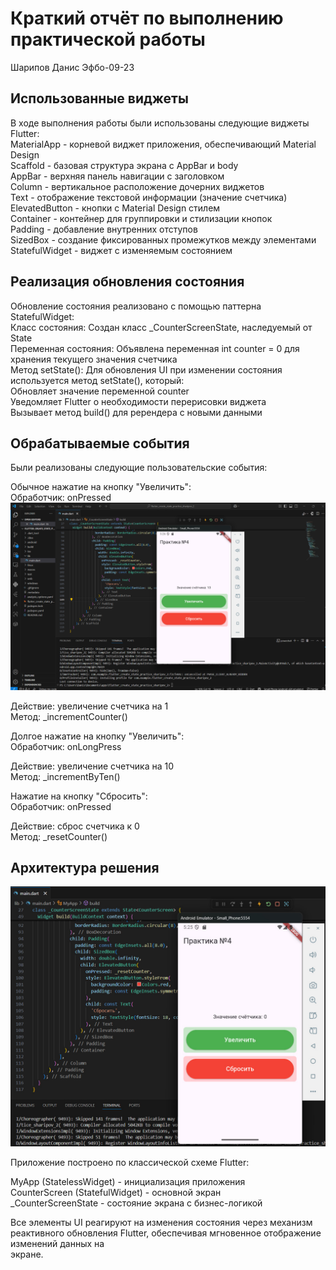# Краткий отчёт по выполнению практической работы
Шарипов Данис Эфбо-09-23

## Использованные виджеты
В ходе выполнения работы были использованы следующие виджеты Flutter: <br>
MaterialApp - корневой виджет приложения, обеспечивающий Material Design<br>
Scaffold - базовая структура экрана с AppBar и body<br>
AppBar - верхняя панель навигации с заголовком<br>
Column - вертикальное расположение дочерних виджетов<br>
Text - отображение текстовой информации (значение счетчика)<br>
ElevatedButton - кнопки с Material Design стилем<br>
Container - контейнер для группировки и стилизации кнопок<br>
Padding - добавление внутренних отступов<br>
SizedBox - создание фиксированных промежутков между элементами<br>
StatefulWidget - виджет с изменяемым состоянием<br>

## Реализация обновления состояния<br>
Обновление состояния реализовано с помощью паттерна StatefulWidget:<br>
Класс состояния: Создан класс _CounterScreenState, наследуемый от State<CounterScreen><br>
Переменная состояния: Объявлена переменная int counter = 0 для хранения текущего значения счетчика<br>
Метод setState(): Для обновления UI при изменении состояния используется метод setState(), который:<br>
Обновляет значение переменной counter<br>
Уведомляет Flutter о необходимости перерисовки виджета<br>
Вызывает метод build() для ререндера с новыми данными<br>

## Обрабатываемые события
Были реализованы следующие пользовательские события:<br>

Обычное нажатие на кнопку "Увеличить":<br>
Обработчик: onPressed<br>
![photo](moreten.png)

Действие: увеличение счетчика на 1<br>
Метод: _incrementCounter()<br>

Долгое нажатие на кнопку "Увеличить":<br>
Обработчик: onLongPress<br>

Действие: увеличение счетчика на 10<br>
Метод: _incrementByTen()<br>

Нажатие на кнопку "Сбросить":<br>
Обработчик: onPressed<br>

Действие: сброс счетчика к 0<br>
Метод: _resetCounter()<br>

## Архитектура решения
![photo](zero.jpg)

Приложение построено по классической схеме Flutter:<br>

MyApp (StatelessWidget) - инициализация приложения<br>
CounterScreen (StatefulWidget) - основной экран<br>
_CounterScreenState - состояние экрана с бизнес-логикой<br>

Все элементы UI реагируют на изменения состояния через механизм реактивного обновления Flutter, обеспечивая мгновенное отображение изменений данных на<br> экране.




